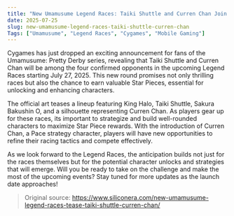 ```yaml
---
title: "New Umamusume Legend Races: Taiki Shuttle and Curren Chan Join the Fray"
date: 2025-07-25
slug: new-umamusume-legend-races-taiki-shuttle-curren-chan
Tags: ["Umamusume", "Legend Races", "Cygames", "Mobile Gaming"]
---
```

Cygames has just dropped an exciting announcement for fans of the Umamusume: Pretty Derby series, revealing that Taiki Shuttle and Curren Chan will be among the four confirmed opponents in the upcoming Legend Races starting July 27, 2025. This new round promises not only thrilling races but also the chance to earn valuable Star Pieces, essential for unlocking and enhancing characters.

The official art teases a lineup featuring King Halo, Taiki Shuttle, Sakura Bakushin O, and a silhouette representing Curren Chan. As players gear up for these races, its important to strategize and build well-rounded characters to maximize Star Piece rewards. With the introduction of Curren Chan, a Pace strategy character, players will have new opportunities to refine their racing tactics and compete effectively.

As we look forward to the Legend Races, the anticipation builds not just for the races themselves but for the potential character unlocks and strategies that will emerge. Will you be ready to take on the challenge and make the most of the upcoming events? Stay tuned for more updates as the launch date approaches!
> Original source: https://www.siliconera.com/new-umamusume-legend-races-tease-taiki-shuttle-curren-chan/